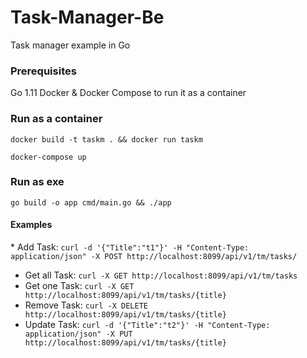 # Task-Manager-Be

Task manager example in Go

### Prerequisites
Go 1.11
Docker & Docker Compose to run it as a container

### Run as a container
`docker build -t taskm . && docker run taskm`

`docker-compose up`

### Run as exe
`go build -o app cmd/main.go && ./app`


#### Examples
* Add Task:
`curl -d '{"Title":"t1"}' -H "Content-Type: application/json" -X POST http://localhost:8099/api/v1/tm/tasks/`

* Get all Task:
`curl -X GET http://localhost:8099/api/v1/tm/tasks
`
* Get one Task:
`curl -X GET http://localhost:8099/api/v1/tm/tasks/{title}
`
* Remove Task:
`curl -X DELETE http://localhost:8099/api/v1/tm/tasks/{title}
`
* Update Task:
`curl -d '{"Title":"t2"}' -H "Content-Type: application/json" -X PUT http://localhost:8099/api/v1/tm/tasks/{title}
`
